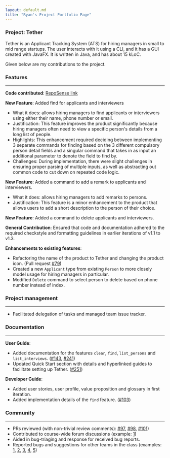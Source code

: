 ```yaml
---
layout: default.md
title: "Ryan's Project Portfolio Page"
---
```


### Project: Tether

Tether is an Applicant Tracking System (ATS) for hiring managers in small to mid range startups. The user interacts with it using a CLI, and it has a GUI created with JavaFX. It is written in Java, and has about 15 kLoC.

Given below are my contributions to the project.

### Features

-----------------------------------------------------------------------------------------------------------------------------

**Code contributed**: [RepoSense link](https://nus-cs2103-ay2324s2.github.io/tp-dashboard/?search=macareonie&breakdown=true&sort=groupTitle%20dsc&sortWithin=title&since=2024-02-23&timeframe=commit&mergegroup=&groupSelect=groupByRepos&checkedFileTypes=docs~functional-code~test-code~other)


**New Feature**: Added find for applicants and interviewers


* What it does: allows hiring managers to find applicants or interviewers using either their name, phone number or email.
* Justification: This feature improves the product significantly because hiring managers often need to view a specific person's details from a long list of people.
* Highlights: This enhancement required deciding between implementing 3 separate commands for finding based on the 3 different compulsory person detail fields and a singular command that takes in as input an additional parameter to denote the field to find by.
* Challenges: During implementation, there were slight challenges in ensuring proper parsing of multiple inputs, as well as abstracting out common code to cut down on repeated code logic.


**New Feature**: Added a command to add a remark to applicants and interviewers.


* What it does: allows hiring managers to add remarks to persons.
* Justification: This feature is a minor enhancement to the product that allows users to add a short description to the person of their choice.


**New Feature**: Added a command to delete applicants and interviewers.


**General Contribution**: Ensured that code and documentation adhered to the required checkstyle and formatting guidelines in earlier iterations of v1.1 to v1.3.


**Enhancements to existing features**:

* Refactoring the name of the product to Tether and changing the product icon. (Pull request [\#79](https://github.com/AY2324S2-CS2103T-F11-3/tp/pull/79))
* Created a new ```Applicant``` type from existing ```Person``` to more closely model usage for hiring managers in particular.
* Modified ```Delete``` command to select person to delete based on phone number instead of index.


### Project management

-----------------------------------------------------------------------------------------------------------------------------

* Facilitated delegation of tasks and managed team issue tracker.


### Documentation

-----------------------------------------------------------------------------------------------------------------------------

**User Guide**:
* Added documentation for the features ```clear```, ```find```, ```list_persons``` and ```list_interviews```. ([\#143](https://github.com/AY2324S2-CS2103T-F11-3/tp/pull/143), [\#241](https://github.com/AY2324S2-CS2103T-F11-3/tp/pull/241))
* Updated Quick Start section with details and hyperlinked guides to facilitate setting up Tether. ([\#251](https://github.com/AY2324S2-CS2103T-F11-3/tp/pull/251))


**Developer Guide**:
* Added user stories, user profile, value proposition and glossary in first iteration.
* Added implementation details of the ```find``` feature. ([\#103](https://github.com/AY2324S2-CS2103T-F11-3/tp/pull/103))


### Community

-----------------------------------------------------------------------------------------------------------------------------

* PRs reviewed (with non-trivial review comments): [\#97](https://github.com/AY2324S2-CS2103T-F11-3/tp/pull/97), [\#98](https://github.com/AY2324S2-CS2103T-F11-3/tp/pull/98), [\#101](https://github.com/AY2324S2-CS2103T-F11-3/tp/pull/101))
* Contributed to course-wide forum discussions (example: [1](https://github.com/nus-cs2103-AY2324S2/forum/issues/109))
* Aided in bug-triaging and response for received bug reports.
* Reported bugs and suggestions for other teams in the class (examples: [1](https://github.com/AY2324S2-CS2103T-T11-1/tp/issues/229), [2](https://github.com/AY2324S2-CS2103T-T11-1/tp/issues/231), [3](https://github.com/AY2324S2-CS2103T-T11-1/tp/issues/243), [4](https://github.com/AY2324S2-CS2103T-T11-1/tp/issues/247), [5](https://github.com/AY2324S2-CS2103T-F11-1/tp/issues/241))


